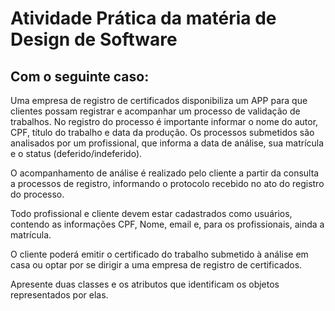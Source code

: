 <h1> Atividade Prática da matéria de Design de Software</h1>
<h2> Com o seguinte caso: </h2>
<p> Uma empresa de registro de certificados disponibiliza um APP para que clientes possam registrar e acompanhar um processo de validação de trabalhos. No registro do processo é importante informar o nome do autor, CPF, título do trabalho e data da produção. Os processos submetidos são analisados por um profissional, que informa a data de análise, sua matrícula e o status (deferido/indeferido).</p>
<p> O acompanhamento de análise é realizado pelo cliente a partir da consulta a processos de registro, informando o protocolo recebido no ato do registro do processo.</p>
<p> Todo profissional e cliente devem estar cadastrados como usuários, contendo as informações CPF, Nome, email e, para os profissionais, ainda a matrícula.</p>
<p> O cliente poderá emitir o certificado do trabalho submetido à análise em casa ou optar por se dirigir a uma empresa de registro de certificados. </p>
<p>Apresente duas classes e os atributos que identificam os objetos representados por elas.</p>
